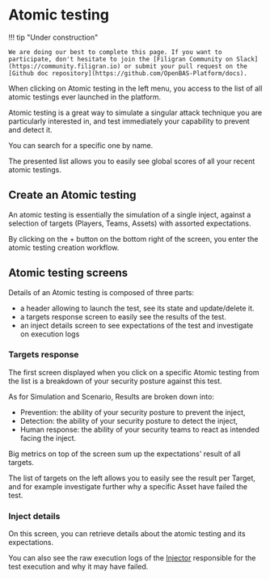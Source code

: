 # Atomic testing

!!! tip "Under construction"

    We are doing our best to complete this page. If you want to participate, don't hesitate to join the [Filigran Community on Slack](https://community.filigran.io) or submit your pull request on the [Github doc repository](https://github.com/OpenBAS-Platform/docs).


When clicking on Atomic testing in the left menu, you access to the list of all atomic testings ever launched in the platform.

Atomic testing is a great way to simulate a singular attack technique you are particularly interested in, and test immediately your capability to prevent and detect it.

You can search for a specific one by name.

The presented list allows you to easily see global scores of all your recent atomic testings.

## Create an Atomic testing

An atomic testing is essentially the simulation of a single inject, against a selection of targets (Players, Teams, Assets) with assorted expectations.

By clicking on the + button on the bottom right of the screen, you enter the atomic testing creation workflow.

<!-- to be completed after Samuel work on the new creation workflow -->

## Atomic testing screens

Details of an Atomic testing is composed of three parts:

- a header allowing to launch the test, see its state and update/delete it.
- a targets response screen to easily see the results of the test.
- an inject details screen to see expectations of the test and investigate on execution logs

### Targets response

The first screen displayed when you click on a specific Atomic testing from the list is a breakdown of your security posture against this test. 

As for Simulation and Scenario, Results are broken down into:

- Prevention: the ability of your security posture to prevent the inject,
- Detection: the ability of your security posture to detect the inject,
- Human response: the ability of your security teams to react as intended facing the inject.

Big metrics on top of the screen sum up the expectations' result of all targets. 

The list of targets on the left allows you to easily see the result per Target, and for example investigate further why a specific Asset have failed the test.

<!-- screenshot of a targets response screen of an inject played against multiple targets -->

### Inject details

On this screen, you can retrieve details about the atomic testing and its expectations.

You can also see the raw execution logs of the [Injector](injectors.md) responsible for the test execution and why it may have failed.





